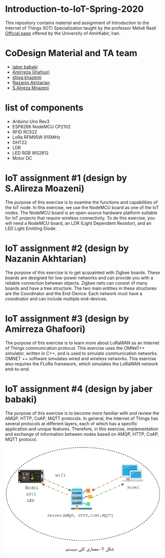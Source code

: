 # Introduction-to-IoT-Spring-2020
This repository contains material and  assignment of  Introduction to the Internet of Things (IOT) Specialization taught by the professor Mehdi Rasti [Official page](https://aut.ac.ir/cv/2423/Mehdi-Rasti?slc_lang=en&&cv=2423&mod=scv) offered by the University of AmirKabir, Iran.

# CoDesign Material and TA team
* [jaber babaki](https://github.com/JaberBabaki)
* [Amirreza Ghafoori](https://github.com/AmirrezaGhafoori)
* [shiva khazemi](https://github.com/Shiva-KT)
* [Nazanin Akhtarian](https://github.com/nazanin97)
* [S.Alireza Moazeni](https://github.com/amoazeni75)


# list of components
* Arduino Uno Rev3
* ESP8266 NodeMCU CP2102
* RFID RC522 
* LoRa RFM95W 915MHz
* DHT22
* LDR
* LED RGB WS2812
* Motor DC

# IoT assignment #1 (design by S.Alireza Moazeni)
The purpose of this exercise is to examine the functions and capabilities of the IoT node. In this exercise, we use the NodeMCU board as one of the IoT nodes. The NodeMCU board is an open-source hardware platform suitable for IoT projects that require wireless connectivity.
To do this exercise, you will need a NodeMCU board, an LDR (Light Dependent Resistor), and an LED Light Emitting Diode.

# IoT assignment #2 (design by Nazanin Akhtarian)
The purpose of this exercise is to get acquainted with Zigbee boards. These boards are designed for low-power networks and can provide you with a reliable connection between objects. Zigbee nets can consist of many boards and have a tree structure. The two main entities in these structures are the Coordinator and the End-Device. Each network must have a coordinator and can include multiple end-devices.

# IoT assignment #3 (design by Amirreza Ghafoori)
The purpose of this exercise is to learn more about LoRaWAN as an Internet of Things communication protocol. This exercise uses the OMNeT++ simulator, written in C++, and is used to simulate communication networks. OMNET ++ software simulates wired and wireless networks. This exercise also requires the FLoRa framework, which simulates the LoRaWAN network end-to-end.

# IoT assignment #4 (design by jaber babaki)
The purpose of this exercise is to become more familiar with and review the AMQP, HTTP, CoAP, MQTT protocols. In general, the Internet of Things has several protocols at different layers, each of which has a specific application and unique features. Therefore, in this exercise, implementation and exchange of information between nodes based on AMQP, HTTP, CoAP, MQTT protocol.


![Repo List](https://github.com/JaberBabaki/Introduction-to-IoT-Fall-2020/blob/master/assignment-04/2021-03-02_163305.jpg)


